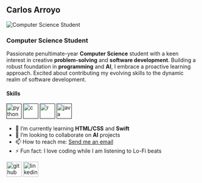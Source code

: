 ## Carlos Arroyo
![Computer Science Student](https://images.unsplash.com/photo-1515879218367-8466d910aaa4?q=80&w=2938&auto=format&fit=crop&ixlib=rb-4.0.3&ixid=M3wxMjA3fDB8MHxwaG90by1wYWdlfHx8fGVufDB8fHx8fA%3D%3D)
### Computer Science Student
Passionate penultimate-year **Computer Science** student with a keen interest in creative **problem-solving** and **software development**. Building a robust foundation in **programming** and **AI**, I embrace a proactive learning approach. Excited about contributing my evolving skills to the dynamic realm of software development.

#### Skills


 [<img src='https://cdn.jsdelivr.net/npm/simple-icons@3.0.1/icons/python.svg' alt='python' height='40'>]( )  [<img src='https://cdn.jsdelivr.net/npm/simple-icons@3.0.1/icons/c.svg' alt='c' height='40'>]( )  [<img src='https://cdn.jsdelivr.net/npm/simple-icons@3.0.1/icons/r.svg' alt='r' height='40'>]( )  [<img src='https://cdn.jsdelivr.net/npm/simple-icons@3.0.1/icons/java.svg' alt='java' height='40'>]( )  

- 🌱 I’m currently learning **HTML/CSS** and **Swift** 
- 👯 I’m looking to collaborate on **AI**  projects 
- 📫 How to reach me: [Send me an email](cgarroyolorenzo@gmail.com) 
- ⚡ Fun fact: I love coding while I am listening to Lo-Fi beats 


[<img src='https://cdn.jsdelivr.net/npm/simple-icons@3.0.1/icons/github.svg' alt='github' height='40'>](https://github.com/carroyo03)  [<img src='https://cdn.jsdelivr.net/npm/simple-icons@3.0.1/icons/linkedin.svg' alt='linkedin' height='40'>](https://www.linkedin.com/in/carlosarroyolorenzo/)  






